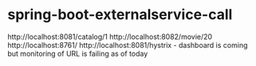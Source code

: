# spring-boot-externalservice-call

http://localhost:8081/catalog/1
http://localhost:8082/movie/20
http://localhost:8761/
http://localhost:8081/hystrix - dashboard is coming but monitoring of URL is failing as of today
